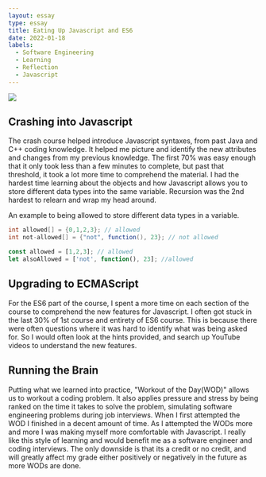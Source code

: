 ```yaml
---
layout: essay
type: essay
title: Eating Up Javascript and ES6 
date: 2022-01-18
labels:
  - Software Engineering
  - Learning
  - Reflection
  - Javascript
---
```

<img class="ui medium right circular floated image" src="https://louie808.github.io/images/EssayImages/JS_ES6.png">

<h2> Crashing into Javascript </h2>

The crash course helped introduce Javascript syntaxes, from past Java and C++ coding knowledge. It helped me picture and identify the new attributes and changes from my previous knowledge. The first 70% was easy enough that it only took less than a few minutes to complete, but past that threshold, it took a lot more time to comprehend the material. I had the hardest time learning about the objects and how Javascript allows you to store different data types into the same variable. Recursion was the 2nd hardest to relearn and wrap my head around.

An example to being allowed to store different data types in a variable. 
```java
int allowed[] = {0,1,2,3}; // allowed
int not-allowed[] = {"not", function(), 23}; // not allowed
```
```javascript
const allowed = [1,2,3]; // allowed
let alsoAllowed = ['not', function(), 23]; //allowed
```

<h2> Upgrading to ECMAScript </h2>
For the ES6 part of the course, I spent a more time on each section of the course to comprehend the new features for Javascript. I often got stuck in the last 30% of 1st course and entirety of ES6 course. This is because there were often questions where it was hard to identify what was being asked for. So I would often look at the hints provided, and search up YouTube videos to understand the new features.

<h2> Running the Brain </h2>
Putting what we learned into practice, "Workout of the Day(WOD)" allows us to workout a coding problem. It also applies pressure and stress by being ranked on the time it takes to solve the problem, simulating software engineering problems during job interviews. When I first attempted the WOD I finished in a decent amount of time. As I attempted the WODs more and more I was making myself more comfortable with Javascript. I really like this style of learning and would benefit me as a software engineer and coding interviews. The only downside is that its a credit or no credit, and will greatly affect my grade either positively or negatively in the future as more WODs are done.
